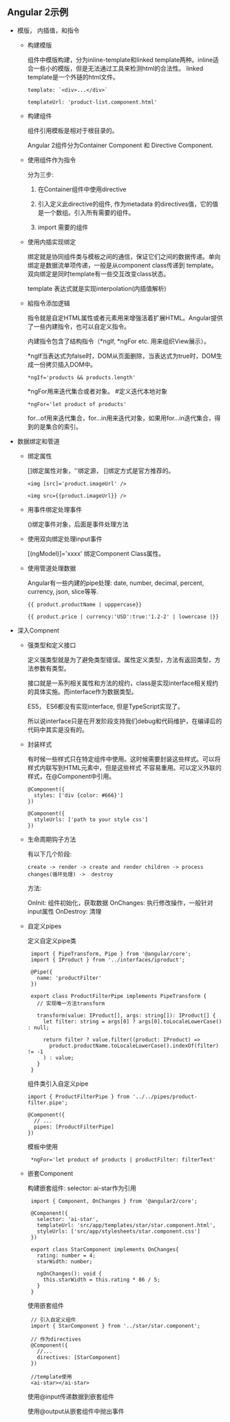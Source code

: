 ## Angular 2示例

- 模版， 内插值，和指令

  - 构建模版

    组件中模版构建，分为inline-template和linked template两种。inline适合一些小的模版，但是无法通过工具来检测html的合法性。
    linked template是一个外链的html文件。

        template: `<div>...</div>`

        templateUrl: 'product-list.component.html'
  
  - 构建组件

    组件引用模板是相对于根目录的。

    Angular 2组件分为Container Component 和 Directive Component.

  - 使用组件作为指令

    分为三步:

    1. 在Container组件中使用directive

    2. 引入定义此directive的组件, 作为metadata 的directives值，它的值是一个数组。引入所有需要的组件。

    3. import 需要的组件

  - 使用内插实现绑定

    绑定就是协同组件类与模板之间的通信，保证它们之间的数据传递。单向绑定是数据流单项传递，一般是从component class传递到
    template。 双向绑定是同时template有一些交互改变class状态。

    template 表达式就是实现interpolation(内插值解析)

  - 給指令添加逻辑

    指令就是自定HTML属性或者元素用来增强活着扩展HTML。Angular提供了一些内建指令，也可以自定义指令。
  
    内建指令包含了结构指令（*ngIf, *ngFor etc. 用来组织View展示）。

    *ngIf当表达式为false时，DOM从页面删除，当表达式为true时，DOM生成一份拷贝插入DOM中。
 
        *ngIf='products && products.length'

    *ngFor用来迭代集合或者对象。 #定义迭代本地对象

        *ngFor='let product of products'

    for...of用来迭代集合，for...in用来迭代对象，如果用for...in迭代集合，得到的是集合的索引。

- 数据绑定和管道

   - 绑定属性

     []绑定属性对象，''绑定源， []绑定方式是官方推荐的。
     
         <img [src]='product.imageUrl' />

         <img src={{product.imageUrl}} />


   - 用事件绑定处理事件

     ()绑定事件对象，后面是事件处理方法

   - 使用双向绑定处理input事件

     [(ngModel)]='xxxx' 绑定Component Class属性。

   - 使用管道处理数据

     Angular有一些内建的pipe处理: date, number, decimal, percent, currency, json, slice等等.

         {{ product.productName | upppercase}}

         {{ product.price | currency:'USD':true:'1.2-2' | lowercase |}}

- 深入Compnent

   - 强类型和定义接口

     定义强类型就是为了避免类型错误。属性定义类型，方法有返回类型，方法参数有类型。

     接口就是一系列相关属性和方法的规约，class是实现interface相关规约的具体实施。而interface作为数据类型。

     ES5， ES6都没有实现interface, 但是TypeScript实现了。

     所以说interface只是在开发阶段支持我们debug和代码维护，在编译后的代码中其实是没有的。

   - 封装样式

     有时候一些样式只在特定组件中使用。这时候需要封装这些样式。可以将样式内联写到HTML元素中，但是这些样式
     不容易重用。可以定义外联的样式，在@Component中引用。

         @Component({
           styles: ['div {color: #666}']
         })

         @Component({
           styleUrls: ['path to your style css']
         })

   - 生命周期钩子方法

     有以下几个阶段:

         create -> render -> create and render children -> process changes(循环处理) ->  destroy

     方法:

     OnInit: 组件初始化，获取数据
     OnChanges: 执行修改操作，一般针对input属性
     OnDestroy: 清理

   - 自定义pipes

     定义自定义pipe类

          import { PipeTransform, Pipe } from '@angular/core';
          import { IProduct } from '../interfaces/iproduct';

          @Pipe({
            name: 'productFilter'
          })

          export class ProductFilterPipe implements PipeTransform {
            // 实现唯一方法transform

            transform(value: IProduct[], args: string[]): IProduct[] {
              let filter: string = args[0] ? args[0].toLocaleLowerCase() : null;

              return filter ? value.filter((product: IProduct) => 
                product.productName.toLocaleLowerCase().indexOf(filter) != -1
              ) : value;
            }
          }

     组件类引入自定义pipe

         import { ProductFilterPipe } from '../../pipes/product-filter.pipe';

         @Component({
           // ...
           pipes: [ProductFilterPipe]
         })

      模板中使用

          *ngFor='let product of products | productFilter: filterText'

   - 嵌套Component

      构建嵌套组件: selector: ai-star作为引用

          import { Component, OnChanges } from '@angular2/core';

          @Component({
            selector: 'ai-star',
            templateUrl: 'src/app/templates/star/star.component.html',
            styleUrls: ['src/app/stylesheets/star.component.css']
          })

          export class StarComponent implements OnChanges{
            rating: number = 4;
            starWidth: number;

            ngOnChanges(): void {
              this.starWidth = this.rating * 86 / 5;
            }
          }

      使用嵌套组件

          // 引入自定义组件
          import { StarComponent } from '../star/star.component';

          // 作为directives
          @Component({
            //...
            directives: [StarComponent]
          })

          //template使用
          <ai-star></ai-star>

      使用@input传递数据到嵌套组件

      使用@output从嵌套组件中抛出事件

